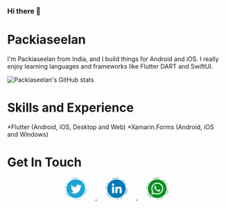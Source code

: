 ### Hi there 👋

# Packiaseelan 
I'm Packiaseelan from India, and I build things for Android and iOS. I really enjoy learning languages and frameworks like Flutter DART and SwiftUI. 

![Packiaseelan's GitHub stats](https://github-readme-stats.vercel.app/api?username=packiaseelan)

# Skills and Experience
*Flutter (Android, iOS, Desktop and Web)
*Xamarin.Forms (Android, iOS and Windows)


# Get In Touch 
<p align="center">
  <a href="https://twitter.com/packiaseelan14">
    <img width="50" hspace="20" src="https://raw.githubusercontent.com/Packiaseelan/Packiaseelan/main/images/twitter_ic.png" alt="Twitter" />
  </a>
  <a href="https://www.linkedin.com/in/packiaseelan14">
    <img width="50" hspace="20" src="https://raw.githubusercontent.com/Packiaseelan/Packiaseelan/main/images/linkedin_ic.png" alt="LinkedIn" />
  </a>
  <a href="https://wa.me/919626449468">
    <img width="50" hspace="20" src="https://raw.githubusercontent.com/Packiaseelan/Packiaseelan/main/images/whatsapp_ic.png" alt="WhatsApp" />
  </a>
</p>

<!--
**Packiaseelan/Packiaseelan** is a ✨ _special_ ✨ repository because its `README.md` (this file) appears on your GitHub profile.

Here are some ideas to get you started:

- 🔭 I’m currently working on ...
- 🌱 I’m currently learning ...
- 👯 I’m looking to collaborate on ...
- 🤔 I’m looking for help with ...
- 💬 Ask me about ...
- 📫 How to reach me: ...
- 😄 Pronouns: ...
- ⚡ Fun fact: ...
-->
